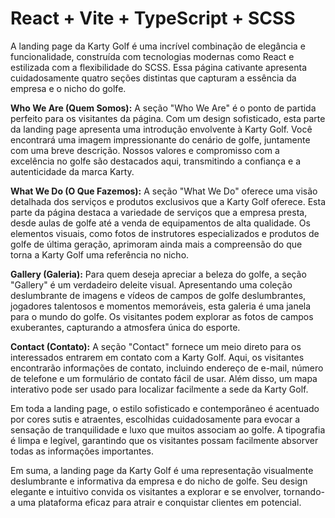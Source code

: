# React + Vite + TypeScript + SCSS


A landing page da Karty Golf é uma incrível combinação de elegância e funcionalidade, construída com tecnologias modernas como React e estilizada com a flexibilidade do SCSS. Essa página cativante apresenta cuidadosamente quatro seções distintas que capturam a essência da empresa e o nicho do golfe.

**Who We Are (Quem Somos):** 
A seção "Who We Are" é o ponto de partida perfeito para os visitantes da página. Com um design sofisticado, esta parte da landing page apresenta uma introdução envolvente à Karty Golf. Você encontrará uma imagem impressionante do cenário de golfe, juntamente com uma breve descrição. Nossos valores e compromisso com a excelência no golfe são destacados aqui, transmitindo a confiança e a autenticidade da marca Karty.

**What We Do (O Que Fazemos):** 
A seção "What We Do" oferece uma visão detalhada dos serviços e produtos exclusivos que a Karty Golf oferece. Esta parte da página destaca a variedade de serviços que a empresa presta, desde aulas de golfe até a venda de equipamentos de alta qualidade. Os elementos visuais, como fotos de instrutores especializados e produtos de golfe de última geração, aprimoram ainda mais a compreensão do que torna a Karty Golf uma referência no nicho.

**Gallery (Galeria):** 
Para quem deseja apreciar a beleza do golfe, a seção "Gallery" é um verdadeiro deleite visual. Apresentando uma coleção deslumbrante de imagens e vídeos de campos de golfe deslumbrantes, jogadores talentosos e momentos memoráveis, esta galeria é uma janela para o mundo do golfe. Os visitantes podem explorar as fotos de campos exuberantes, capturando a atmosfera única do esporte.

**Contact (Contato):** 
A seção "Contact" fornece um meio direto para os interessados entrarem em contato com a Karty Golf. Aqui, os visitantes encontrarão informações de contato, incluindo endereço de e-mail, número de telefone e um formulário de contato fácil de usar. Além disso, um mapa interativo pode ser usado para localizar facilmente a sede da Karty Golf.

Em toda a landing page, o estilo sofisticado e contemporâneo é acentuado por cores sutis e atraentes, escolhidas cuidadosamente para evocar a sensação de tranquilidade e luxo que muitos associam ao golfe. A tipografia é limpa e legível, garantindo que os visitantes possam facilmente absorver todas as informações importantes.

Em suma, a landing page da Karty Golf é uma representação visualmente deslumbrante e informativa da empresa e do nicho de golfe. Seu design elegante e intuitivo convida os visitantes a explorar e se envolver, tornando-a uma plataforma eficaz para atrair e conquistar clientes em potencial.
